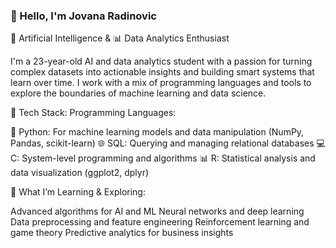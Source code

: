 
### 👋 Hello, I'm Jovana Radinovic
🧠 Artificial Intelligence & 📊 Data Analytics Enthusiast

I'm a 23-year-old AI and data analytics student with a passion for turning complex datasets into actionable insights and building smart systems that learn over time. I work with a mix of programming languages and tools to explore the boundaries of machine learning and data science.


🔧 Tech Stack:
Programming Languages:

🐍 Python: For machine learning models and data manipulation (NumPy, Pandas, scikit-learn)
🌐 SQL: Querying and managing relational databases
💻 C: System-level programming and algorithms
📊 R: Statistical analysis and data visualization (ggplot2, dplyr)


📘 What I’m Learning & Exploring:

Advanced algorithms for AI and ML
Neural networks and deep learning
Data preprocessing and feature engineering
Reinforcement learning and game theory
Predictive analytics for business insights


